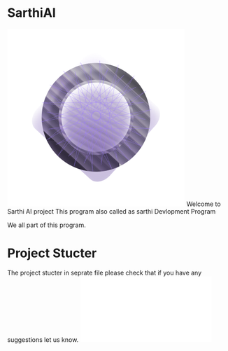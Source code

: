 # SarthiAI
![alt text](pixel@2x.png)
Welcome to Sarthi AI project This program also called as sarthi Devlopment Program

We all part of this program. 



# Project Stucter 
The project stucter in seprate file please check that if you have any suggestions let us know. 
![file](stucter.s) 
